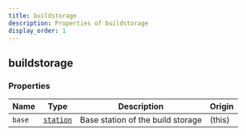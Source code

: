 ```yaml
---
title: buildstorage
description: Properties of buildstorage
display_order: 1
---
```


## buildstorage

### Properties

| Name | Type | Description | Origin |
|------|------|-------------|--------|
| `base` | [`station`](./station.md) | Base station of the build storage | (this) |


